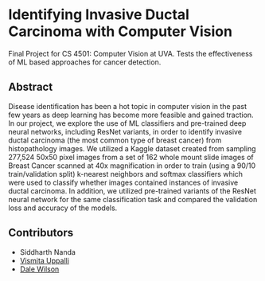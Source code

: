 # Identifying Invasive Ductal Carcinoma with Computer Vision

Final Project for CS 4501: Computer Vision at UVA. Tests the effectiveness of ML based approaches for cancer detection.

## Abstract

Disease identification has been a hot topic in computer vision in the past few years as deep learning has become more feasible and gained traction. In our project, we explore the use of ML classifiers and pre-trained deep neural networks, including ResNet variants, in order to identify invasive ductal carcinoma (the most common type of breast cancer) from histopathology images. We utilized a Kaggle dataset created from sampling 277,524 50x50 pixel images from a set of 162 whole mount slide images of Breast Cancer scanned at 40x magnification in order to train (using a 90/10 train/validation split) k-nearest neighbors and softmax classifiers which were used to classify whether images contained instances of invasive ductal carcinoma. In addition, we utilized pre-trained variants of the ResNet neural network for the same classification task and compared the validation loss and accuracy of the models.

## Contributors

+ Siddharth Nanda
+ [Vismita Uppalli](https://github.com/vuppalli)
+ [Dale Wilson](https://github.com/dswilson4)